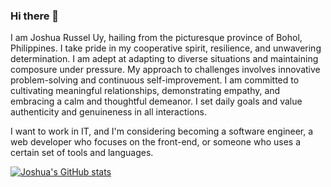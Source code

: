 ### Hi there 👋

I am Joshua Russel Uy, hailing from the picturesque province of Bohol, Philippines. I take pride in my cooperative spirit, resilience, and unwavering determination. I am adept at adapting to diverse situations and maintaining composure under pressure. My approach to challenges involves innovative problem-solving and continuous self-improvement. I am committed to cultivating meaningful relationships, demonstrating empathy, and embracing a calm and thoughtful demeanor. I set daily goals and value authenticity and genuineness in all interactions.

I want to work in IT, and I'm considering becoming a software engineer, a web developer who focuses on the front-end, or someone who uses a certain set of tools and languages.

[![Joshua's GitHub stats](https://github-readme-stats.vercel.app/api?username=JOSHUA-A69)](https://github.com/JOSHUA-A69/github-readme-stats)

